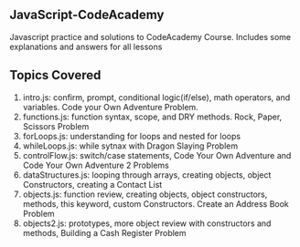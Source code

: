 ## JavaScript-CodeAcademy
Javascript practice and solutions to CodeAcademy Course. Includes some explanations and answers for all lessons

## Topics Covered
1. intro.js: confirm, prompt, conditional logic(if/else), math operators, and variables. Code your Own Adventure Problem.
2. functions.js: function syntax, scope, and DRY methods. Rock, Paper, Scissors Problem
3. forLoops.js: understanding for loops and nested for loops
4. whileLoops.js: while sytnax with Dragon Slaying Problem
5. controlFlow.js: switch/case statements, Code Your Own Adventure and Code Your Own Adventure 2 Problems
6. dataStructures.js: looping through arrays, creating objects, object Constructors, creating a Contact List
7. objects.js: function review, creating objects, object constructors, methods, this keyword, custom Constructors. Create an Address Book Problem
8. objects2.js: prototypes, more object review with constructors and methods, Building a Cash Register Problem